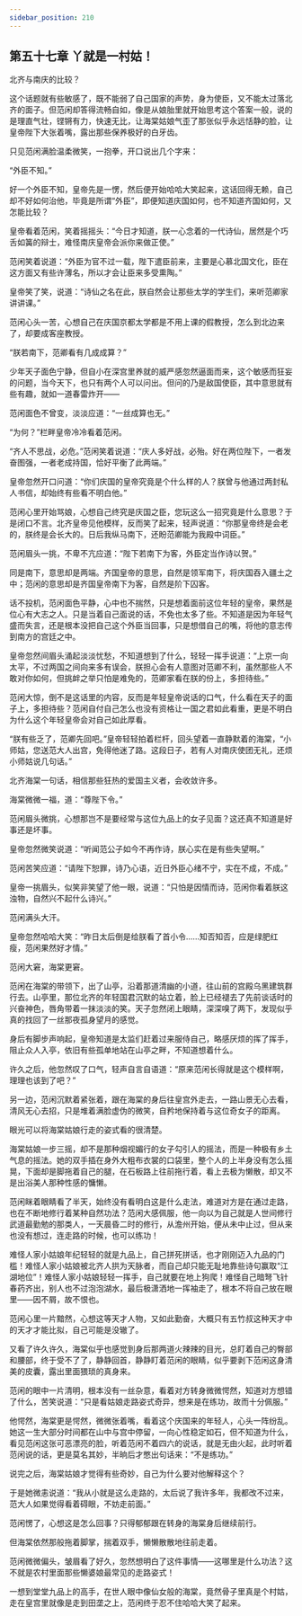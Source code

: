 ```yaml
---
sidebar_position: 210
---
```


## 第五十七章 **丫就是一村姑！**

北齐与南庆的比较？

这个话题就有些敏感了，既不能弱了自己国家的声势，身为使臣，又不能太过落北齐的面子。但范闲却答得流畅自如，像是从娘胎里就开始思考这个答案一般，说的是理直气壮，铿锵有力，快速无比，让海棠姑娘气歪了那张似乎永远恬静的脸，让皇帝陛下大张着嘴，露出那些保养极好的白牙齿。

只见范闲满脸温柔微笑，一抱拳，开口说出几个字来：

“外臣不知。”

好一个外臣不知，皇帝先是一愣，然后便开始哈哈大笑起来，这话回得无赖，自己却不好如何治他，毕竟是所谓“外臣”，即便知道庆国如何，也不知道齐国如何，又怎能比较？

皇帝看着范闲，笑着摇摇头：“今日才知道，朕一心念着的一代诗仙，居然是个巧舌如簧的辩士，难怪南庆皇帝会派你来做正使。”

范闲笑着说道：“外臣为官不过一载，陛下遣臣前来，主要是心慕北国文化，臣在这方面又有些许薄名，所以才会让臣来多受熏陶。”

皇帝笑了笑，说道：“诗仙之名在此，朕自然会让那些太学的学生们，来听范卿家讲讲课。”

范闲心头一苦，心想自己在庆国京都太学都是不用上课的假教授，怎么到北边来了，却要成客座教授。

“朕若南下，范卿看有几成成算？”

少年天子面色宁静，但自小在深宫里养就的威严感忽然逼面而来，这个敏感而狂妄的问题，当今天下，也只有两个人可以问出。但问的乃是敌国使臣，其中意思就有些有趣，就如一道春雷炸开——

范闲面色不曾变，淡淡应道：“一丝成算也无。”

“为何？”栏畔皇帝冷冷看着范闲。

“齐人不思战，必危。”范闲笑着说道：“庆人多好战，必殆。好在两位陛下，一者发奋图强，一者老成持国，恰好平衡了此两端。”

皇帝忽然开口问道：“你们庆国的皇帝究竟是个什么样的人？朕曾与他通过两封私人书信，却始终有些看不明白他。”

范闲心里开始骂娘，心想自己终究是庆国之臣，您玩这么一招究竟是什么意思？于是闭口不言。北齐皇帝见他模样，反而笑了起来，轻声说道：“你那皇帝终是会老的，朕终是会长大的。日后我纵马南下，还盼范卿能为我殿中词臣。”

范闲眉头一挑，不卑不亢应道：“陛下若南下为客，外臣定当作诗以贺。”

同是南下，意思却是两端。齐国皇帝的意思，自然是领军南下，将庆国吞入疆土之中；范闲的意思却是齐国皇帝南下为客，自然是阶下囚客。

话不投机，范闲面色平静，心中也不揣然，只是想着面前这位年轻的皇帝，果然是位心有大志之人。只是当着自己面说的话，不免也太多了些。不知道是因为年轻气盛而失言，还是根本没把自己这个外臣当回事，只是想借自己的嘴，将他的意志传到南方的宫廷之中。

皇帝忽然间眉头涌起淡淡忧愁，不知道想到了什么，轻轻一挥手说道：“上京一向太平，不过两国之间向来多有误会，朕担心会有人意图对范卿不利，虽然那些人不敢对你如何，但挑衅之举只怕是难免的，范卿家看在朕的份上，多担待些。”

范闲大惊，倒不是这话里的内容，反而是年轻皇帝说话的口气，什么看在天子的面子上，多担待些？范闲自付自己怎么也没有资格让一国之君如此看重，更是不明白为什么这个年轻皇帝会对自己如此厚看。

“朕有些乏了，范卿先回吧。”皇帝轻轻拍着栏杆，回头望着一直静默着的海棠，“小师姑，您送范大人出宫，免得他迷了路。这段日子，若有人对南庆使团无礼，还烦小师姑说几句话。”

北齐海棠一句话，相信那些狂热的爱国主义者，会收敛许多。

海棠微微一福，道：“尊陛下令。”

范闲眉头微挑，心想那岂不是要经常与这位九品上的女子见面？这还真不知道是好事还是坏事。

皇帝忽然微笑说道：“听闻范公子如今不再作诗，朕心实在是有些失望啊。”

范闲苦笑应道：“请陛下恕罪，诗乃心语，近日外臣心绪不宁，实在不成，不成。”

皇帝一挑眉头，似笑非笑望了他一眼，说道：“只怕是因情而诗，范闲你看着朕这浊物，自然兴不起什么诗兴。”

范闲满头大汗。

皇帝忽然哈哈大笑：“昨日太后倒是给朕看了首小令……知否知否，应是绿肥红瘦，范闲果然好才情。”

范闲大窘，海棠更窘。

范闲在海棠的带领下，出了山亭，沿着那道清幽的小道，往山前的宫殿乌黑建筑群行去。山亭里，那位北齐的年轻国君沉默的站立着，脸上已经褪去了先前谈话时的兴奋神色，唇角带着一抹淡淡的笑。天子忽然闭上眼睛，深深嗅了两下，发现似乎真的找回了一丝那夜孤身望月的感觉。

身后有脚步声响起，皇帝知道是太监们赶着过来服侍自己，略感厌烦的挥了挥手，阻止众人入亭，依旧有些孤单地站在山亭之畔，不知道想着什么。

许久之后，他忽然叹了口气，轻声自言自语道：“原来范闲长得就是这个模样啊，理理也该到了吧？”

另一边，范闲沉默着紧张着，跟在海棠的身后往皇宫外走去，一路山景无心去看，清风无心去招，只是堆着满脸虚伪的微笑，自矜地保持着与这位奇女子的距离。

眼光可以将海棠姑娘行走的姿式看的很清楚。

海棠姑娘一步三摇，却不是那种烟视媚行的女子勾引人的摇法，而是一种极有乡土气息的摇法。她的双手插在身外大粗布衣裳的口袋里，整个人的上半身没有怎么摇晃，下面却是脚拖着自己的腿，在石板路上往前拖行着，看上去极为懒散，却又不是出浴美人那种性感的慵懒。

范闲眯着眼睛看了半天，始终没有看明白这是什么走法，难道对方是在通过走路，也在不断地修行着某种自然功法？范闲大感佩服，他一向以为自己就是人世间修行武道最勤勉的那类人，一天晨昏二时的修行，从澹州开始，便从未中止过，但从来也没有想过，连走路的时候，也可以练功！

难怪人家小姑娘年纪轻轻的就是九品上，自己拼死拼话，也才刚刚迈入九品的门槛！难怪人家小姑娘被北齐人拱为天脉者，而自己却只能无耻地靠些诗句赢取“江湖地位”！难怪人家小姑娘轻轻一挥手，自己就要在地上狗爬！难怪自己暗弩飞针春药齐出，别人也不过泡泡湖水，最后极潇洒地一挥袖走了，根本不将自己放在眼里——因不屑，故不恨也。

范闲心里一片黯然，心想这等天才人物，又如此勤奋，大概只有五竹叔这种天才中的天才才能比拟，自己可能是没辙了。

又看了许久许久，海棠似乎也感觉到身后那两道火辣辣的目光，总盯着自己的臀部和腰部，终于受不了了，静静回首，静静盯着范闲的眼睛，似乎要剥下范闲这身清美的皮囊，露出里面猥琐的真身来。

范闲的眼中一片清明，根本没有一丝杂意，看着对方转身微微愕然，知道对方想错了什么，苦笑说道：“只是看姑娘走路姿式奇异，想来是在练功，故而十分佩服。”

他愕然，海棠更是愕然，微微张着嘴，看着这个庆国来的年轻人，心头一阵纷乱。她这一生大部分时间都在山中与宫中停留，一向心性稳定如石，但不知道为什么，看见范闲这张可恶漂亮的脸，听着范闲不着四六的说话，就是无由火起，此时听着范闲说的话，更是莫名其妙，半晌后才憋出句话来：“不是练功。”

说完之后，海棠姑娘才觉得有些奇妙，自己为什么要对他解释这个？

于是她微恚说道：“我从小就是这么走路的，太后说了我许多年，我都改不过来，范大人如果觉得看着碍眼，不妨走前面。”

范闲愣了，心想这是怎么回事？只得郁郁跟在转身的海棠身后继续前行。

但海棠依然那般拖着脚掌，揣着双手，懒懒散散地往前走着。

范闲微微偏头，皱眉看了好久，忽然想明白了这件事情——这哪里是什么功法？这不就是农村里面那些懒婆娘最常见的走路姿式！

一想到堂堂九品上的高手，在世人眼中像仙女般的海棠，竟然骨子里真是个村姑，走在皇宫里就像是走到田垄之上，范闲终于忍不住哈哈大笑了起来。

